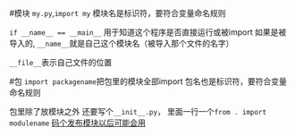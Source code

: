 #模块
`my.py`,`import my`
模块名是标识符，要符合变量命名规则

`if __name__ == __main__` 用于知道这个程序是否直接运行或被import
如果是被导入的, `__name__`就是自己这个模块名（被导入那个文件的名字）

`__file__`表示自己文件的位置

#包
`import packagename`把包里的模块全部import
包名也是标识符，要符合变量命名规则

包里除了放模块之外
还要写个`__init__.py`， 里面一行一个`from . import modulename`
[码个发布模块以后可能会用](https://www.bilibili.com/video/av14184325/?p=442)